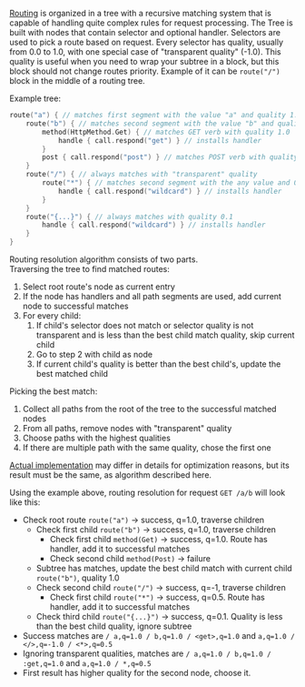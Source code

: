 [//]: # (title: Resolution Algorithms)

[Routing](Routing_in_Ktor.md) is organized in a tree with a recursive matching system that is capable of handling quite
complex rules for request processing. The Tree is built with nodes that contain selector and optional handler. Selectors
are used to pick a route based on request. Every selector has quality, usually from 0.0 to 1.0, with one special case
of "transparent quality" (-1.0). This quality is useful when you need to wrap your subtree in a block, but this block
should not change routes priority. Example of it can be `route("/")` block in the middle of a routing tree.

Example tree:
```kotlin
route("a") { // matches first segment with the value "a" and quality 1.0
    route("b") { // matches second segment with the value "b" and quality 1.0
        method(HttpMethod.Get) { // matches GET verb with quality 1.0
            handle { call.respond("get") } // installs handler
        }
        post { call.respond("post") } // matches POST verb with quality 1.0, and installs a handler
    }
    route("/") { // always matches with "transparent" quality
        route("*") { // matches second segment with the any value and 0.5 quality
            handle { call.respond("wildcard") } // installs handler
        }
    }
    route("{...}") { // always matches with quality 0.1
        handle { call.respond("wildcard") } // installs handler
    }
}
```

Routing resolution algorithm consists of two parts.   
Traversing the tree to find matched routes:

1. Select root route's node as current entry
2. If the node has handlers and all path segments are used, add current node to successful matches
3. For every child:
    1. If child's selector does not match or selector quality is not transparent and is less than the best child match
       quality, skip current child
    2. Go to step 2 with child as node
    3. If current child's quality is better than the best child's, update the best matched child

Picking the best match:

1. Collect all paths from the root of the tree to the successful matched nodes
2. From all paths, remove nodes with "transparent" quality 
3. Choose paths with the highest qualities 
4. If there are multiple path with the same quality, chose the first one

[Actual implementation](https://github.com/ktorio/ktor/blob/main/ktor-server/ktor-server-core/jvm/src/io/ktor/routing/RoutingResolve.kt#L112) 
may differ in details for optimization reasons, but its result must be the same, as algorithm described here.

Using the example above, routing resolution for request `GET /a/b` will look like this:

* Check root route `route("a")` -> success, q=1.0, traverse children
    * Check first child `route("b")` -> success, q=1.0, traverse children
        * Check first child `method(Get)` -> success, q=1.0. Route has handler, add it to successful matches
        * Check second child `method(Post)` -> failure
    * Subtree has matches, update the best child match with current child `route("b")`, quality 1.0
    * Check second child `route("/")` -> success, q=-1, traverse children
        * Check first child `route("*")` -> success, q=0.5. Route has handler, add it to successful matches
    * Check third child `route("{...}")` -> success, q=0.1. Quality is less than the best child quality, ignore subtree
* Success matches are `/ a,q=1.0 / b,q=1.0 / <get>,q=1.0` and `a,q=1.0 / </>,q=-1.0 / <*>,q=0.5`
* Ignoring transparent qualities, matches are `/ a,q=1.0 / b,q=1.0 / :get,q=1.0` and `a,q=1.0 / *,q=0.5`
* First result has higher quality for the second node, choose it.
   


